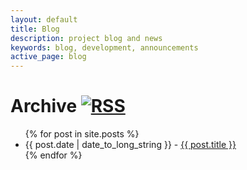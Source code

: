 ```yaml
---
layout: default
title: Blog
description: project blog and news
keywords: blog, development, announcements
active_page: blog
---
```


# Archive [![RSS]({{site.baseurl}}/img/rss.png)]({{site.baseurl}}/blog/feed.xml)

<ul>
  {% for post in site.posts %}
    <li>{{ post.date | date_to_long_string }} - <a href="{{site.baseurl}}{{ post.url }}">{{ post.title }}</a></li>
  {% endfor %}
</ul>

